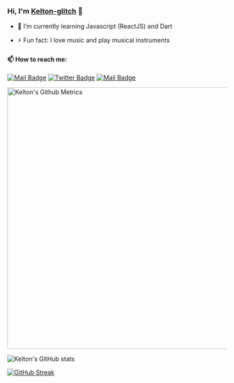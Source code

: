 ### Hi, I'm <a href="https://github.com/kelton-glitch">Kelton-glitch</a> 👋

- 🌱 I’m currently learning Javascript (ReactJS) and Dart

- ⚡ Fun fact: I love music and play musical instruments

#### 📫 How to reach me: 


[![Mail Badge](https://img.shields.io/badge/-kelton-c0392b?style=flat&labelColor=c0392b&logo=gmail&logoColor=white)](mailto:kamgoelton89@gmail.com)
[![Twitter Badge](https://img.shields.io/badge/-@kelton194-1ca0f1?style=flat&labelColor=1ca0f1&logo=twitter&logoColor=white&link=https://twitter.com/kelton194)](https://twitter.com/kelton194/) 
[![Mail Badge](https://img.shields.io/badge/-@kelton194-405DE6?style=flat&labelColor=5851DB&logo=instagram&logoColor=white)](https://instagram.com/kelton194)


<!--### Global Stats (OpenSource activity)-->
<p>
    <img width="600"  
         src="https://metrics.lecoq.io/kelton-glitch?id=kelton-glitch" 
         alt="Kelton's Github Metrics"
    />
</p>

![Kelton's GitHub stats](https://github-readme-stats.vercel.app/api?username=kelton-glitch&show_icons=true&theme=cobalt&count_private=true&show_icons=true)

[![GitHub Streak](https://github-readme-streak-stats.herokuapp.com?user=kelton-glitch&theme=merko&hide_border=true&date_format=M%20j%5B%2C%20Y%5D)](https://git.io/streak-stats)
